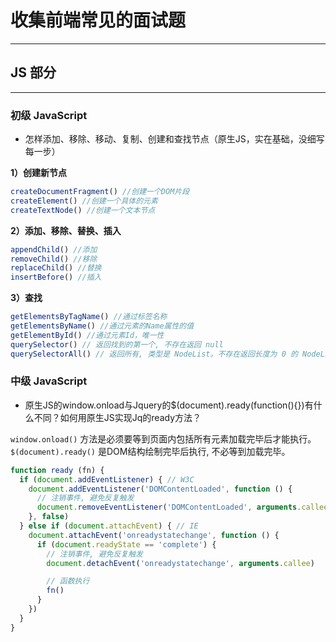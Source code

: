 # 收集前端常见的面试题

---

## JS 部分

---

### 初级 JavaScript

- 怎样添加、移除、移动、复制、创建和查找节点（原生JS，实在基础，没细写每一步）

**1）创建新节点**

```javascript
createDocumentFragment() //创建一个DOM片段
createElement() //创建一个具体的元素
createTextNode() //创建一个文本节点
```


**2）添加、移除、替换、插入**

```javascript
appendChild() //添加
removeChild() //移除
replaceChild() //替换
insertBefore() //插入
```

**3）查找**

```javascript
getElementsByTagName() //通过标签名称
getElementsByName() //通过元素的Name属性的值
getElementById() //通过元素Id，唯一性
querySelector() // 返回找到的第一个, 不存在返回 null
querySelectorAll() // 返回所有, 类型是 NodeList。不存在返回长度为 0 的 NodeList
```

### 中级 JavaScript

- 原生JS的window.onload与Jquery的$(document).ready(function(){})有什么不同？如何用原生JS实现Jq的ready方法？

`window.onload()` 方法是必须要等到页面内包括所有元素加载完毕后才能执行。
`$(document).ready()` 是DOM结构绘制完毕后执行, 不必等到加载完毕。

```javascript
function ready (fn) {
  if (document.addEventListener) { // W3C
    document.addEventListener('DOMContentLoaded', function () {
      // 注销事件, 避免反复触发
      document.removeEventListener('DOMContentLoaded', arguments.callee, false)
    }, false)
  } else if (document.attachEvent) { // IE
    document.attachEvent('onreadystatechange', function () {
      if (document.readyState == 'complete') {
        // 注销事件, 避免反复触发
        document.detachEvent('onreadystatechange', arguments.callee)

        // 函数执行
        fn()
      }
    })
  }
}
```
